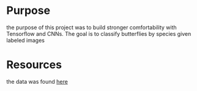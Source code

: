 # Purpose
the purpose of this project was to build stronger comfortability with Tensorflow and CNNs. The goal is to classify butterflies by species given labeled images
# Resources
the data was found [here](https://www.kaggle.com/datasets/phucthaiv02/butterfly-image-classification?select=Training_set.csv)